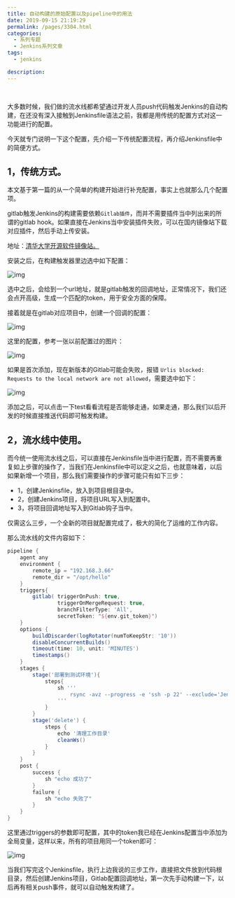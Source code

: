 ```yaml
---
title: 自动构建的原始配置以及pipeline中的用法
date: 2019-09-15 21:19:29
permalink: /pages/3304.html
categories:
  - 系列专题
  - Jenkins系列文章
tags:
  - jenkins

description:
---
```


<br><ArticleTopAd></ArticleTopAd>


大多数时候，我们做的流水线都希望通过开发人员push代码触发Jenkins的自动构建，在还没有深入接触到Jenkinsfile语法之前，我都是用传统的配置方式对这一功能进行的配置。

今天就专门说明一下这个配置，先介绍一下传统配置流程，再介绍Jenkinsfile中的简便方式。

## 1，传统方式。

本文基于第一篇的从一个简单的构建开始进行补充配置，事实上也就那么几个配置项。

gitlab触发Jenkins的构建需要依赖`Gitlab插件`，而并不需要插件当中列出来的所谓的gitlab hook。如果直接在Jenkins当中安装插件失败，可以在国内镜像站下载对应插件，然后手动上传安装。

地址：[清华大学开源软件镜像站。](https://mirrors.tuna.tsinghua.edu.cn/jenkins/plugins/)

安装之后，在构建触发器里边选中如下配置：

![img](http://t.eryajf.net/imgs/2021/09/c4fb380842aa9697.jpg)

选中之后，会给到一个url地址，就是gitlab触发的回调地址，正常情况下，我们还会点开高级，生成一个匹配的token，用于安全方面的保障。

接着就是在gitlab对应项目中，创建一个回调的配置：

![img](http://t.eryajf.net/imgs/2021/09/110fce29fb902335.jpg)

这里的配置，参考一张以前配置过的图片：

![img](http://t.eryajf.net/imgs/2021/09/a0a58d556bc5eb90.jpg)

如果是首次添加，现在新版本的Gitlab可能会失败，报错 `Urlis blocked: Requests to the local network are not allowed`，需要选中如下：

![img](http://t.eryajf.net/imgs/2021/09/7dd40a918f94961c.jpg)

添加之后，可以点击一下test看看流程是否能够走通，如果走通，那么我们以后开发的时候直接推送代码即可触发构建。

## 2，流水线中使用。

而今统一使用流水线之后，可以直接在Jenkinsfile当中进行配置，而不需要再重复如上步骤的操作了，当我们在Jenkinsfile中可以定义之后，也就意味着，以后如果新增一个项目，那么我们需要操作的步骤可能只有如下三步：

- 1，创建Jenkinsfile，放入到项目根目录中。
- 2，创建Jenkins项目，将项目URL写入到配置中。
- 3，将项目回调地址写入到Gitlab钩子当中。

仅需这么三步，一个全新的项目就配置完成了，极大的简化了运维的工作内容。

那么流水线的文件内容如下：

```groovy
pipeline {
    agent any
    environment {
        remote_ip = "192.168.3.66"
        remote_dir = "/opt/hello"
    }
    triggers{
        gitlab( triggerOnPush: true,
                triggerOnMergeRequest: true,
                branchFilterType: 'All',
                secretToken: "${env.git_token}")
    }
    options {
        buildDiscarder(logRotator(numToKeepStr: '10'))
        disableConcurrentBuilds()
        timeout(time: 10, unit: 'MINUTES')
        timestamps()
    }
    stages {
        stage('部署到测试环境'){
            steps{
                sh '''
                    rsync -avz --progress -e 'ssh -p 22' --exclude='Jenkinsfile' --exclude='.git' --delete ${WORKSPACE}/  root@$remote_ip:$remote_dir
                '''
            }
        }
        stage('delete') {
            steps {
                echo '清理工作目录'
                cleanWs()
            }
        }
    }
    post {
        success {
            sh "echo 成功了"
        }
        failure {
            sh "echo 失败了"
        }
    }
}
```

这里通过triggers的参数即可配置，其中的token我已经在Jenkins配置当中添加为全局变量，这样以来，所有的项目用同一个token即可：

![img](http://t.eryajf.net/imgs/2021/09/f5f9696beaab88d3.jpg)

当我们写完这个Jenkinsfile，执行上边我说的三步工作，直接把文件放到代码根目录，然后创建Jenkins项目，Gitlab配置回调地址，第一次先手动构建一下，以后再有相关push事件，就可以自动触发构建了。


<br><ArticleTopAd></ArticleTopAd>

